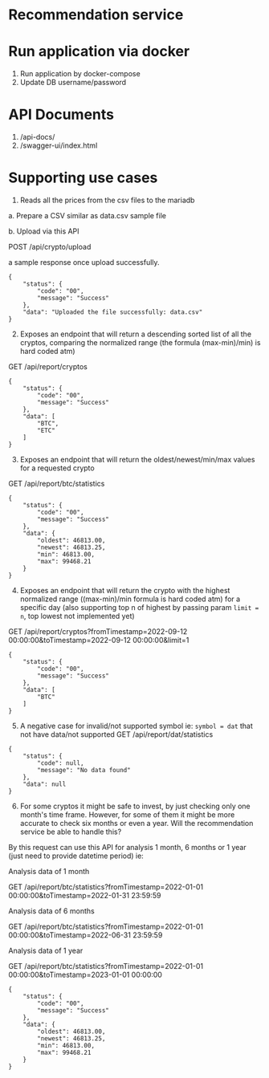 # Recommendation service
# Run application via docker
1. Run application by docker-compose
2. Update DB username/password
# API Documents
1. <base-url>/api-docs/
2. <base-url>/swagger-ui/index.html
# Supporting use cases
1. Reads all the prices from the csv files to the mariadb

a. Prepare a CSV similar as data.csv sample file

b. Upload via this API 

POST /api/crypto/upload 

a sample response once upload successfully.
```
{
    "status": {
        "code": "00",
        "message": "Success"
    },
    "data": "Uploaded the file successfully: data.csv"
}
```

2. Exposes an endpoint that will return a descending sorted list of all the cryptos,
   comparing the normalized range (the formula (max-min)/min) is hard coded atm)

GET /api/report/cryptos

```
{
    "status": {
        "code": "00",
        "message": "Success"
    },
    "data": [
        "BTC",
        "ETC"
    ]
}
```

3. Exposes an endpoint that will return the oldest/newest/min/max values for a requested
   crypto

GET /api/report/btc/statistics

```
{
    "status": {
        "code": "00",
        "message": "Success"
    },
    "data": {
        "oldest": 46813.00,
        "newest": 46813.25,
        "min": 46813.00,
        "max": 99468.21
    }
}
```

4. Exposes an endpoint that will return the crypto with the highest normalized range ((max-min)/min formula is hard coded atm) for a
   specific day (also supporting top n of highest by passing param `limit = n`, top lowest not implemented yet)

GET /api/report/cryptos?fromTimestamp=2022-09-12 00:00:00&toTimestamp=2022-09-12 00:00:00&limit=1

```
{
    "status": {
        "code": "00",
        "message": "Success"
    },
    "data": [
        "BTC"
    ]
}
```

5. A negative case for invalid/not supported symbol
ie: `symbol = dat` that not have data/not supported
GET /api/report/dat/statistics

```
{
    "status": {
        "code": null,
        "message": "No data found"
    },
    "data": null
}
```

6. For some cryptos it might be safe to invest, by just checking only one month's time
   frame. However, for some of them it might be more accurate to check six months or even
   a year. Will the recommendation service be able to handle this?

By this request can use this API for analysis 1 month, 6 months or 1 year (just need to provide datetime period)
ie: 

Analysis data of 1 month

GET /api/report/btc/statistics?fromTimestamp=2022-01-01 00:00:00&toTimestamp=2022-01-31 23:59:59

Analysis data of 6 months

GET /api/report/btc/statistics?fromTimestamp=2022-01-01 00:00:00&toTimestamp=2022-06-31 23:59:59

Analysis data of 1 year

GET /api/report/btc/statistics?fromTimestamp=2022-01-01 00:00:00&toTimestamp=2023-01-01 00:00:00

```
{
    "status": {
        "code": "00",
        "message": "Success"
    },
    "data": {
        "oldest": 46813.00,
        "newest": 46813.25,
        "min": 46813.00,
        "max": 99468.21
    }
}
```
